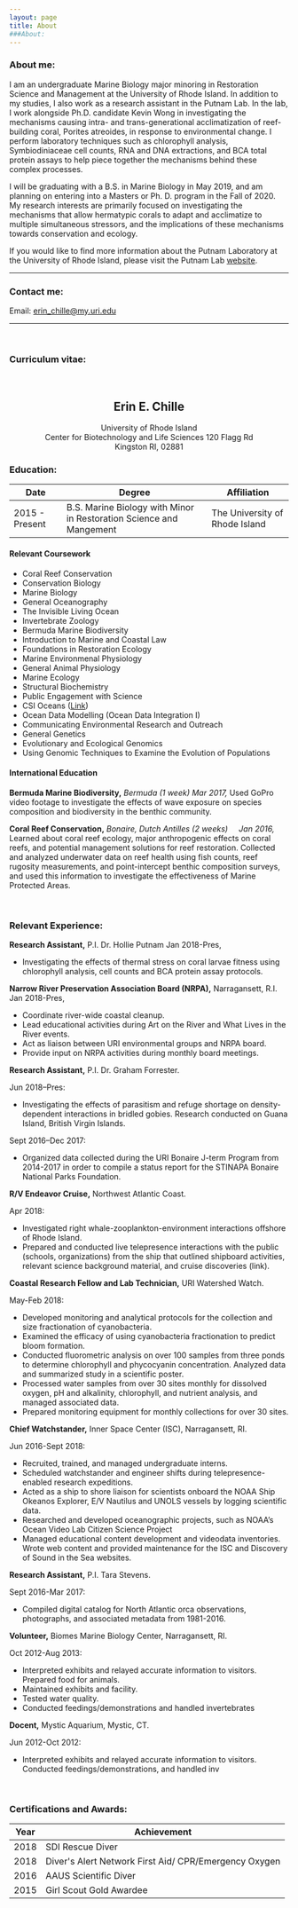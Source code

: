 ```yaml
---
layout: page
title: About
###About:
---
```


### About me:

I am an undergraduate Marine Biology major minoring in Restoration Science and Management at the University of Rhode Island. In addition to my studies, I also work as a research assistant in the Putnam Lab. In the lab, I work alongside Ph.D. candidate Kevin Wong in investigating the mechanisms causing intra- and trans-generational acclimatization of reef-building coral, Porites atreoides, in response to environmental change. I perform laboratory techniques such as chlorophyll analysis, Symbiodiniaceae cell counts, RNA and DNA extractions, and BCA total protein assays to help piece together the mechanisms behind these complex processes.  

I will be graduating with a B.S. in Marine Biology in May 2019, and am planning on entering into a Masters or Ph. D. program in the Fall of 2020. My research interests are primarily focused on investigating the mechanisms that allow hermatypic corals to adapt and acclimatize to multiple simultaneous stressors, and the implications of these mechanisms towards conservation and ecology. 



If you would like to find more information about the Putnam Laboratory at the University of Rhode Island, please visit the Putnam Lab [website](http://putnamlab.com/).

---

### Contact me:

Email: [erin_chille@my.uri.edu](mailto:erin_chille@my.uri.edu) 


---

&nbsp;

### Curriculum vitae:

&nbsp;
&nbsp;
&nbsp;

## <center>Erin E. Chille</center>
   <center> University of Rhode Island </center>
   <center>Center for Biotechnology and Life Sciences 120 Flagg Rd </center>
   <center> Kingston RI, 02881 </center>



### **Education:**

| Date | Degree | Affiliation |
|------|--------|-------------|
| 2015 - Present | B.S. Marine Biology with Minor in Restoration Science and Mangement | The University of Rhode Island |  


#### Relevant Coursework
* Coral Reef Conservation
* Conservation Biology
* Marine Biology
* General Oceanography
* The Invisible Living Ocean
* Invertebrate Zoology
* Bermuda Marine Biodiversity
* Introduction to Marine and Coastal Law
* Foundations in Restoration Ecology
* Marine Environmenal Physiology
* General Animal Physiology
* Marine Ecology
* Structural Biochemistry
* Public Engagement with Science
* CSI Oceans ([Link](https://web.uri.edu/gso/news/not-your-typical-undergraduate-class-endeavorlive/))
* Ocean Data Modelling (Ocean Data Integration I)
* Communicating Environmental Research and Outreach
* General Genetics
* Evolutionary and Ecological Genomics
* Using Genomic Techniques to Examine the Evolution of Populations



#### International Education 

**Bermuda Marine Biodiversity,** *Bermuda (1 week)* 
*Mar 2017,* Used GoPro video footage to investigate the effects of wave exposure on species composition and biodiversity in the benthic community.

**Coral Reef Conservation,** *Bonaire, Dutch Antilles (2 weeks)* &nbsp;
&nbsp;
*Jan 2016,* Learned about coral reef ecology, major anthropogenic effects on coral reefs, and potential management solutions for reef restoration. Collected and analyzed underwater data on reef health using fish counts, reef rugosity measurements, and point-intercept benthic composition surveys, and used this information to investigate the effectiveness of Marine Protected Areas.

&nbsp;
&nbsp;

### **Relevant Experience:**

**Research Assistant,** P.I. Dr. Hollie Putnam
Jan 2018-Pres,
* Investigating the effects of thermal stress on coral larvae fitness using chlorophyll analysis, cell counts and BCA protein assay protocols.  

**Narrow River Preservation Association Board (NRPA),** Narragansett, R.I.  
Jan 2018-Pres,
* Coordinate river-wide coastal cleanup.
* Lead educational activities during Art on the River and What Lives in the River events.
* Act as liaison between URI environmental groups and NRPA board.
* Provide input on NRPA activities during monthly board meetings.  

**Research Assistant,** P.I. Dr. Graham Forrester.  

Jun 2018–Pres:
* Investigating the effects of parasitism and refuge shortage on density-dependent interactions in bridled gobies. Research conducted on Guana Island, British Virgin Islands.  

Sept 2016–Dec 2017:
* Organized data collected during the URI Bonaire J-term Program from 2014-2017 in order to compile a status report for the STINAPA Bonaire National Parks Foundation.  

**R/V Endeavor Cruise,** Northwest Atlantic Coast.  

Apr 2018:
* Investigated right whale-zooplankton-environment interactions offshore of Rhode Island.
* Prepared and conducted live telepresence interactions with the public (schools, organizations) from the ship that outlined shipboard activities, relevant science background material, and cruise discoveries (link).  

**Coastal Research Fellow and Lab Technician,** URI Watershed Watch.  

May-Feb 2018:
* Developed monitoring and analytical protocols for the collection and size fractionation of cyanobacteria.
* Examined the efficacy of using cyanobacteria fractionation to predict bloom formation.
* Conducted fluorometric analysis on over 100 samples from three ponds to determine chlorophyll and phycocyanin concentration. Analyzed data and summarized study in a scientific poster.
* Processed water samples from over 30 sites monthly for dissolved oxygen, pH and alkalinity, chlorophyll, and nutrient analysis, and managed associated data.
* Prepared monitoring equipment for monthly collections for over 30 sites.  

**Chief Watchstander,**
Inner Space Center (ISC), Narragansett, RI.

Jun 2016-Sept 2018:
* Recruited, trained, and managed undergraduate interns.
* Scheduled watchstander and engineer shifts during telepresence-enabled research expeditions.
* Acted as a ship to shore liaison for scientists onboard the NOAA Ship Okeanos Explorer, E/V Nautilus and UNOLS vessels by logging scientific data.
* Researched and developed oceanographic projects, such as NOAA’s Ocean Video Lab Citizen Science Project
* Managed educational content development and videodata inventories. Wrote web content and provided maintenance for the ISC and Discovery of Sound in the Sea websites.

**Research Assistant,** P.I. Tara Stevens.

Sept 2016-Mar 2017:
* Compiled digital catalog for North Atlantic orca observations, photographs, and associated metadata from 1981-2016.

**Volunteer,** Biomes Marine Biology Center, Narragansett, RI.

Oct 2012-Aug 2013:
* Interpreted exhibits and relayed accurate information to visitors. Prepared food for animals.
* Maintained exhibits and facility.
* Tested water quality.
* Conducted feedings/demonstrations and handled invertebrates

**Docent,** Mystic Aquarium, Mystic, CT.

Jun 2012-Oct 2012:
* Interpreted exhibits and relayed accurate information to visitors. Conducted feedings/demonstrations, and handled inv

&nbsp;
&nbsp;

### Certifications and Awards:

| Year | Achievement |
|------|-------------|
|2018| SDI Rescue Diver|
| 2018| Diver's Alert Network First Aid/ CPR/Emergency Oxygen|
|2016|AAUS Scientific Diver|
|2015|Girl Scout Gold Awardee| 

